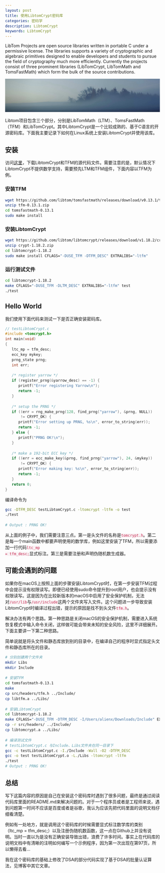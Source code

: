 ```yaml
---
layout: post
title: 使用LibtomCrypt密码库
categories: 密码学
description: LibtomCrypt
keywords: LibtomCrypt
---
```


LibTom Projects are open source libraries written in portable C under a permissive license. The libraries supports a variety of cryptographic and algebraic primitives designed to enable developers and students to pursue the field of cryptography much more efficiently. Currently the projects consist of three prominent libraries (LibTomCrypt, LibTomMath and TomsFastMath) which form the bulk of the source contributions.

![](/images/discovery/2.jpeg)

Libtom项目包含三个部分，分别是LibTomMath（LTM）、TomsFastMath（TFM）和LibTomCrypt。其中LibtomCrypt是一个比较成熟的、基于C语言的开源密码库。下面我主要记录下如何在Linux系统上安装LibtomCrypt并使用该库。

## 安装

访问[这里][1]，下载LibtomCrypt和TFM的源代码文件。需要注意的是，默认情况下LibtomCrypt不提供数学支持，需要预先LTM和TFM组件，下面内容以TFM为例。

### 安装TFM

```bash
wget https://github.com/libtom/tomsfastmath/releases/download/v0.13.1/tfm-0.13.1.zip
unzip tfm-0.13.1.zip
cd tomsfastmath-0.13.1
sudo make install
```

### 安装LibtomCrypt

```bash
wget https://github.com/libtom/libtomcrypt/releases/download/v1.18.2/crypt-1.18.2.zip
unzip crypt-1.18.2.zip
cd libtomcrypt-1.18.2
sudo make install CFLAGS="-DUSE_TFM -DTFM_DESC" EXTRALIBS="-ltfm"
```

### 运行测试文件

```bash
cd libtomcrypt-1.18.2
make CFLAGS="-DUSE_TFM -DLTM_DESC" EXTRALIBS="-ltfm" test
./test
```

## Hello World

我们使用下面代码来测试一下是否正确安装密码库。

```c
// testLibtomCrypt.c
#include <tomcrypt.h>
int main(void)
{
   ltc_mp = tfm_desc;
   ecc_key mykey;
   prng_state prng;
   int err;

   /* register yarrow */
   if (register_prng(&yarrow_desc) == -1) {
      printf("Error registering Yarrow\n");
      return -1;
   }

   /* setup the PRNG */
   if ((err = rng_make_prng(128, find_prng("yarrow"), &prng, NULL))
       != CRYPT_OK) {
      printf("Error setting up PRNG, %s\n", error_to_string(err));
      return -1;
   } else {
      printf("PRNG OK!\n");
   }

   /* make a 192-bit ECC key */
   if ((err = ecc_make_key(&prng, find_prng("yarrow"), 24, &mykey))
       != CRYPT_OK) {
      printf("Error making key: %s\n", error_to_string(err));
      return -1;
   }
   return 0;
}
```

编译命令为

```bash
gcc -DTFM_DESC testLibtomCrypt.c -ltomcrypt -ltfm -o test
./test

# Output : PRNG OK!
```

从上面的例子中，我们需要注意三点。第一是头文件的名称是<code style="color:#c7254e;background-color:#f9f2f4;">tomcrypt.h</code>。第二是每一个main函数中都要声明使用的数学库，例如这里安装了TFM，所以需要添加一行代码<code style="color:#c7254e;background-color:#f9f2f4;">ltc_mp = tfm_desc;</code>显式标注。第三是需要注册和声明伪随机数生成器。

## 可能会遇到的问题

如果你在macOS上按照上面的步骤安装LibtomCrypt时，在第一步安装TFM过程中会提示没有权限读写。即便已经使用sudo命令提升到root用户，也会提示没有权限读写。这是因为在比较新版本的macOS中启用了安全保护机制，无法对<code style="color:#c7254e;background-color:#f9f2f4;">/usr/lib</code>与<code style="color:#c7254e;background-color:#f9f2f4;">/usr/include</code>这两个文件夹写入文件。这个问题进一步导致安装LibtomCrypt时编译过程出错，提示的原因是找不到头文件<code style="color:#c7254e;background-color:#f9f2f4;">tfm.h</code>。

解决办法有两个思路。第一种思路是关闭macOS的安全保护机制，需要进入系统恢复模式中输入命令关闭，这样做可能会带来未知的安全风险，这里不详细展开。下面主要讲一下第二种思路。

简单说就是将头文件和静态库放到别的目录中，在编译自己的程序时显式指定头文件和静态库所在的目录。

```bash
# 分别创建两个文件夹
mkdir Libs
mkdir Include

# 安装TFM
cd tomsfastmath-0.13.1
make
cp src/headers/tfm.h ../Include/
cp libtfm.a ../Libs/

# 安装LibtomCrypt
cd libtomcrypt-1.18.2
make CFLAGS="-DUSE_TFM -DTFM_DESC -I/Users/alienx/Downloads/Include" EXTRALIBS="/Users/alienx/Downloads/Libs/libtfm.a"
cp -r src/headers/ ../Include/
cp libtomcrypt.a ../Libs/

# 编译测试文件
# testLibtomCrypt.c 与Include、Libs文件夹在同一目录下
gcc -c testLibtomCrypt.c -I./Include -Wall -O2 -DTFM_DESC
gcc -o test testLibtomCrypt.o -L./Libs -ltomcrypt -ltfm
./test
# Output : PRNG OK!
```

## 总结

写下这篇内容的原因是自己在安装这个密码库时遇到了很多问题，最终是通过阅读代码库里面的README.md来解决问题的。对于一个程序员或者是工程师来说，遇到问题第一时间不应该是百度或者是谷歌，我认为应该先把代码里面的说明文档仔细看清楚。

例如有一处地方，就是调用这个密码库的时候需要显式标注数学库的类别（ltc_mp = tfm_desc;）以及注册伪随机数函数，这一点在Github上并没有说明。当时一直以为是没有正确安装导致出错，浪费了许多时间。事实上在代码库的说明文档中有清晰的注明如何编写一个示例程序，因为第一次出现在第97页，所以懒得去看...

我在这个密码库的基础上修改了DSA的部分代码实现了基于DSA的批量认证算法，见博客中其它文章。

[1]: https://www.libtom.net/
